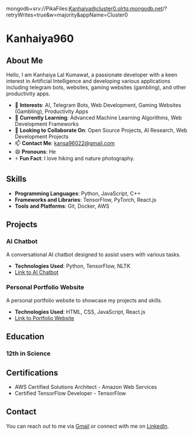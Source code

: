 mongodb+srv://PikaFiles:Kanhaiya@cluster0.olrtq.mongodb.net/?retryWrites=true&w=majority&appName=Cluster0
# Kanhaiya960

## About Me

Hello, I am Kanhaiya Lal Kumawat, a passionate developer with a keen interest in Artificial Intelligence and developing various applications including telegram bots, websites, gaming websites (gambling), and other productivity apps.

- 👀 **Interests**: AI, Telegram Bots, Web Development, Gaming Websites (Gambling), Productivity Apps
- 🌱 **Currently Learning**: Advanced Machine Learning Algorithms, Web Development Frameworks
- 💼 **Looking to Collaborate On**: Open Source Projects, AI Research, Web Development Projects
- 📫 **Contact Me**: kansa96022@gmail.com
- 😄 **Pronouns**: He
- ⚡ **Fun Fact**: I love hiking and nature photography.

## Skills

- **Programming Languages**: Python, JavaScript, C++
- **Frameworks and Libraries**: TensorFlow, PyTorch, React.js
- **Tools and Platforms**: Git, Docker, AWS

## Projects

### AI Chatbot
A conversational AI chatbot designed to assist users with various tasks.
- **Technologies Used**: Python, TensorFlow, NLTK
- [Link to AI Chatbot](#)

### Personal Portfolio Website
A personal portfolio website to showcase my projects and skills.
- **Technologies Used**: HTML, CSS, JavaScript, React.js
- [Link to Portfolio Website](#)

## Education

### 12th in Science

## Certifications

- AWS Certified Solutions Architect - Amazon Web Services
- Certified TensorFlow Developer - TensorFlow

## Contact

You can reach out to me via [Gmail](mailto:kansa96022@gmail.com) or connect with me on [LinkedIn](kansa96022@gmail.com).

<!---
Kanhaiya960/Kanhaiya960 is a ✨ special ✨ repository because its `README.md` (this file) appears on your GitHub profile.
You can click the Preview link to take a look at your changes.
--->
